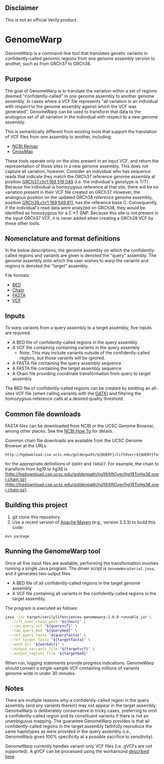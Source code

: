 ## Disclaimer

This is not an official Verily product.

# GenomeWarp

GenomeWarp is a command-line tool that translates genetic variants in
confidently-called genomic regions from one genome assembly version to another,
such as from GRCh37 to GRCh38.

## Purpose

The goal of GenomeWarp is to translate the variation within a set of regions
deemed "confidently-called" in one genome assembly to another genome assembly.
In cases where a VCF file represents "all variation in an individual with
respect to the genome assembly against which the VCF was generated", GenomeWarp
can be used to transform that data to the analogous set of all variation in the
individual with respect to a new genome assembly.

This is semantically different from existing tools that support the translation
of VCF files from one assembly to another, including:

*   [NCBI Remap](http://www.ncbi.nlm.nih.gov/genome/tools/remap)
*   [CrossMap](http://crossmap.sourceforge.net/)

These tools operate only on the sites present in an input VCF, and return the
representation of those sites in a new genome assembly. This does not capture
all variation, however. Consider an individual who has sequence reads that
indicate they match the GRCh37 reference genome assembly at position
[GRCh37.chr1:169,519,049](http://genome.ucsc.edu/cgi-bin/hgTracks?db=hg19&position=chr1%3A169519049-169519049)
(i.e. the individual's genotype is T/T). Because the individual is homozygous
reference at that site, there will be no variation present in their VCF file
created on GRCh37. However, the analogous position on the updated GRCh38
reference genome assembly, position
[GRCh38.chr1:169,549,811](http://genome.ucsc.edu/cgi-bin/hgTracks?db=hg38&position=chr1%3A169549811-169549811),
has the reference base C. Consequently, if the individual's read data were
analyzed on GRCh38, they would be identified as homozygous for a C->T SNP.
Because this site is not present in the input GRCh37 VCF, it is never added
when creating a GRCh38 VCF by these other tools.

## Nomenclature and format definitions

In the below descriptions, the genome assembly on which the confidently-called
regions and variants are given is denoted the "query" assembly. The genome
assembly onto which the user wishes to warp the variants and regions is denoted
the "target" assembly.

File formats:

*   [BED](https://genome.ucsc.edu/FAQ/FAQformat.html#format1)
*   [Chain](https://genome.ucsc.edu/goldenPath/help/chain.html)
*   [FASTA](https://en.wikipedia.org/wiki/FASTA_format)
*   [VCF](https://samtools.github.io/hts-specs/VCFv4.3.pdf)

## Inputs

To warp variants from a query assembly to a target assembly, five inputs are
required:

*   A BED file of confidently-called regions in the query assembly
*   A VCF file containing containing variants in the query assembly
    *   Note: This may include variants outside of the confidently-called
        regions, but those variants will be ignored.
*   A FASTA file containing the query assembly sequence
*   A FASTA file containing the target assembly sequence
*   A Chain file providing coordinate transformation from query to target
    assembly

The BED file of confidently-called regions can be created by emitting an
all-sites VCF file (when calling variants with the
[GATK](https://software.broadinstitute.org/gatk/)) and filtering the
homozygous-reference calls at a desired quality threshold.

## Common file downloads
FASTA files can be downloaded from NCBI or the UCSC Genome Browser, among other
places. See the [NCBI How
To](http://www.ncbi.nlm.nih.gov/guide/howto/dwn-genome/) for details.

Common chain file downloads are available from the UCSC Genome Browser at the
URLs

```
http://hgdownload.cse.ucsc.edu/goldenpath/${QUERY}/liftOver/${QUERY}To${TARGET^}.over.chain.gz
```

for the appropriate definitions of `QUERY` and `TARGET`. For example, the chain
to transform from hg19 to hg38 is
[http://hgdownload.cse.ucsc.edu/goldenpath/hg19/liftOver/hg19ToHg38.over.chain.gz](http://hgdownload.cse.ucsc.edu/goldenpath/hg19/liftOver/hg19ToHg38.over.chain.gz).

## Building this project

1. git clone this repository.
1. Use a recent version of [Apache Maven](http://maven.apache.org/download.cgi)
(e.g., version 3.3.3) to build this code:

```
mvn package
```

## Running the GenomeWarp tool

Once all five input files are available, performing the transformation involves
running a single Java program. The driver script is `GenomeWarpSerial.java`, and
it generates two output files:

* A BED file of all confidently-called regions in the target genome assembly
* A VCF file containing all variants in the confidently-called regions in the
  target assembly.

The program is executed as follows:

```bash
java -jar target/verilylifesciences-genomewarp-1.0.0-runnable.jar \
  --lift_over_chain_path "${chain}" \
  --raw_query_vcf "${queryvcf}" \
  --raw_query_bed "${querybed}" \
  --ref_query_fasta "${queryfasta}" \
  --ref_target_fasta "${targetfasta}" \
  --work_dir "${workdir}" \
  --output_variants_file "${targetvcf}" \
  --output_regions_file "${targetbed}"
```

When run, logging statements provide progress indications. GenomeWarp should
convert a single-sample VCF containing millions of variants genome-wide in under
30 minutes.

## Notes
There are multiple reasons why a confidently-called region in the query assembly
(and any variants therein) may not appear in the target assembly. GenomeWarp is
deliberately conservative in tricky cases, preferring to omit a
confidently-called region and its constituent variants if there is not an
unambiguous mapping. The guarantee GenomeWarp provides is that all
confidently-called regions in the target assembly faithfully reproduce the same
haplotypes as were provided in the query assembly (i.e., GenomeWarp gives 100%
specificity at a possible sacrifice to sensitivity).

GenomeWarp currently handles variant-only VCF files (i.e. gVCFs are not
supported). A gVCF can be processed using the workaround [described
here](https://github.com/verilylifesciences/genomewarp/issues/2).
